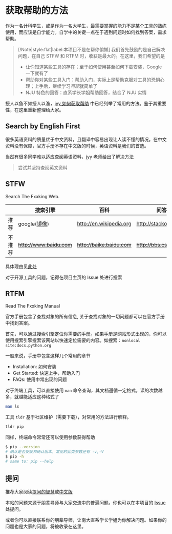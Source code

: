 # 获取帮助的方法

作为一名计科学生，或是作为一名大学生，最需要掌握的能力不是某个工具的熟练使用，而应该是自学能力。自学中的关键一点在于遇到问题时如何找到答案，需求帮助。

> [!Note|style:flat|label:本项目不是在帮你偷懒]
> 我们首先鼓励的是自己解决问题，在自己 STFW 和 RTFM 时，收获是最大的。在这里，我们希望的是
>
> - 让你知道某些工具的存在；至于如何使用甚至如何下载安装，Google 一下就有了
> - 帮助你对某些工具入门：帮助入门，实际上是帮助克服对工具的恐惧心理；上手后，继续学习*可能*就简单了
> - NJU 特色的回答：直系学长学姐帮助回答，结合了 NJU 实情

授人以鱼不如授人以渔，[jyy 如何获取帮助](https://nju-projectn.github.io/ics-pa-gitbook/ics2019#如何获得帮助) 中已经列举了常用的方法。鉴于其重要性，在这里重新整理给大家。

## Search by English First

很多英语资料的质量优于中文资料，且翻译中容易出现让人读不懂的情况。在中文资料没有保障，官方手册不存在中文版的时候，英语资料是我们的首选。

当然有很多同学难以适应查阅英语资料，jyy 老师给出了解决方法

> 尝试并坚持查阅英文资料

## STFW

Search The Fxxking Web.

|        | 搜索引擎                              | 百科                         | 问答网站                   |
| ------ | ------------------------------------- | ---------------------------- | -------------------------- |
| 推荐   | google([镜像](https://ac.scmor.com/)) | <http://en.wikipedia.org>    | <http://stackoverflow.com> |
| 不推荐 | ~~<http://www.baidu.com>~~            | ~~<http://baike.baidu.com>~~ | ~~<http://bbs.csdn.net>~~  |

具体理由见[此处](https://nju-projectn.github.io/ics-pa-gitbook/ics2019/#%E6%90%9C%E7%B4%A2%E5%BC%95%E6%93%8E-%E7%99%BE%E7%A7%91%E5%92%8C%E9%97%AE%E7%AD%94%E7%BD%91%E7%AB%99)

对于开源工具的问题，记得在项目主页的 Issue 处进行搜索

## RTFM

Read The Fxxking Manual

官方手册包含了查找对象的所有信息, 关于查找对象的一切问题都可以在官方手册中找到答案。

首先，可以通过搜索引擎定位你需要的手册。如果手册是网站形式出现的，你可以使用搜索引擎搜索该网站以快速定位需要的内容。如搜索：`nonlocal site:docs.python.org`

一般来说，手册中包含这样几个常用的章节

- Installation: 如何安装
- Get Started: 快速上手，帮助入门
- FAQs: 使用中常出现的问题

对于终端工具，可以直接使用 `man` 命令查询，其文档遵循一定格式。读的次数越多，就越能适应这种格式了

```bash
man ls
```

工具 `tldr` 基于社区维护（需要下载），对常用的方法进行解释。

```bash
tldr pip
```

同样，终端命令常常还可以使用参数获得帮助

```bash
$ pip --version
# 确认是否安装和确认版本，常见的此类参数还有 -v,-V
$ pip -h
# same to: pip --help
```

## 提问

推荐大家阅读[提问的智慧](http://www.catb.org/~esr/faqs/smart-questions.html)或[中文版](https://github.com/ryanhanwu/How-To-Ask-Questions-The-Smart-Way)

本站的问题来源于朋辈导师与大家交流中的普遍问题。你也可以在本项目的 [Issue](https://github.com/NJUCS-Peers-Tutors/NJUCS-FAQs/issues) 处提问。

或者你可以直接联系你的朋辈导师，让南大直系学长学姐为你解决问题。如果你的问题也是大家的问题，将被收录在这里。
